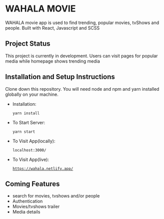 # WAHALA MOVIE

WAHALA movie app is used to find trending, popular movies, tvShows and people. Built with React, Javascript and SCSS

## Project Status

This project is currently in development. Users can visit pages for popular media while homepage shows trending media

## Installation and Setup Instructions

Clone down this repository. You will need node and npm and yarn installed globally on your machine.

<ul>
<li>
Installation:

<code>yarn install</code>

</li>
<li>
To Start Server:

<code>yarn start</code>

</li>

<li>
To Visit App(locally):

<code>localhost:3000/</code>

</li>

<li>
To Visit App(live):

<code>https://wahala.netlify.app/</code>

</li>
</ul>

## Coming Features

<ul>
<li>search for movies, tvshows and/or people
<li>Authentication
<li>Movies/tvshows trailer
<li>Media details
</ul>
